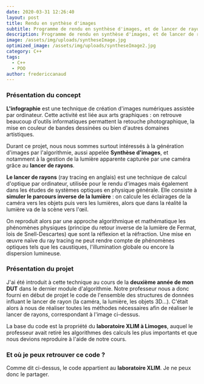```yaml
---
date: 2020-03-31 12:26:40
layout: post
title: Rendu en synthèse d'images
subtitle: Programme de rendu en synthèse d'images, et de lancer de rayons en C++
description: Programme de rendu en synthèse d'images, et de lancer de rayons en C++
image: /assets/img/uploads/syntheseImage.jpg
optimized_image: /assets/img/uploads/syntheseImage2.jpg
category: C++
tags:
  - C++
  - POO
author: fredericcanaud
---
```


### Présentation du concept

**L'infographie** est une technique de création d'images numériques assistée par ordinateur. Cette activité est liée aux arts graphiques : on retrouve beaucoup d'outils informatiques permattent la retouche photographique, la mise en couleur de bandes dessinées ou bien d'autres domaines artistiques.

Durant ce projet, nous nous sommes surtout intéressés à la génération d'images par l'algorithmie, aussi appelée **Synthèse d'images**, et notamment à la gestion de la lumière apparente capturée par une caméra grâce au **lancer de rayons**.

**Le lancer de rayons** (ray tracing en anglais) est une technique de calcul d'optique par ordinateur, utilisée pour le rendu d'images mais également dans les études de systèmes optiques en physique générale. Elle consiste à **simuler le parcours inverse de la lumière** : on calcule les éclairages de la caméra vers les objets puis vers les lumières, alors que dans la réalité la lumière va de la scène vers l'œil.

On reproduit alors par une approche algorithmique et mathématique les phénomènes physiques (principe du retour inverse de la lumière de Fermat, lois de Snell-Descartes) que sont la réflexion et la réfraction. Une mise en œuvre naïve du ray tracing ne peut rendre compte de phénomènes optiques tels que les caustiques, l'illumination globale ou encore la dispersion lumineuse.

### Présentation du projet

J'ai été introduit à cette technique au cours de la **deuxième année de mon DUT** dans le dernier module d'algorithmie. Notre professeur nous a donc fourni en début de projet le code de l'ensemble des structures de données influant le lancer de rayon (la caméra, la lumière, les objets 3D...). C'était alors à nous de réaliser toutes les méthodes nécessaires afin de réaliser le lancer de rayons, correspondant à l'image ci-dessus.

La base du code est la propriété du **laboratoire XLIM à Limoges**, auquel le professeur avait retiré les algorithmes des calculs les plus importants et que nous devions reproduire à l'aide de notre cours.

### Et où je peux retrouver ce code ?

Comme dit ci-dessus, le code appartient au **laboratoire XLIM**. Je ne peux donc le partager.
